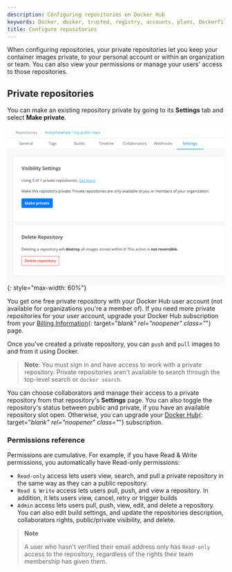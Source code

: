 ```yaml
---
description: Configuring repositories on Docker Hub
keywords: Docker, docker, trusted, registry, accounts, plans, Dockerfile, Docker Hub, webhooks, docs, documentation, creating, deleting, consolidating
title: Configure repositories
---
```


When configuring repositories, your private repositories let you keep your container images private, to your personal account or within an organization or team. You can also view your permissions or manage your users' access to those repositories.


## Private repositories

You can make an existing repository private by going to its **Settings** tab and select **Make private**.

![Repo make private](../../images/repo-make-private.png){: style="max-width: 60%"}

You get one free private repository with your Docker Hub user account (not
available for organizations you're a member of). If you need more private
repositories for your user account, upgrade your Docker Hub subscription from your [Billing Information](https://hub.docker.com/billing/plan){: target="_blank" rel="noopener" class="_"} page.

Once you've created a private repository, you can `push` and `pull` images to and
from it using Docker.

> **Note**: You must sign in and have access to work with a
> private repository. Private repositories aren't available to search through
> the top-level search or `docker search`.

You can choose collaborators and manage their access to a private
repository from that repository's **Settings** page. You can also toggle the
repository's status between public and private, if you have an available
repository slot open. Otherwise, you can upgrade your
[Docker Hub](https://hub.docker.com/account/billing-plans/){: target="_blank" rel="noopener" class="_"} subscription.

### Permissions reference

Permissions are cumulative. For example, if you have Read & Write permissions,
you automatically have Read-only permissions:

- `Read-only` access lets users view, search, and pull a private repository in the same way as they can a public repository.
- `Read & Write` access lets users pull, push, and view a repository. In addition, it lets users view, cancel, retry or trigger builds
- `Admin` access lets users pull, push, view, edit, and delete a
  repository. You can also edit build settings, and update the repositories description, collaborators rights, public/private visibility, and delete.

> **Note**
>
> A user who hasn't verified their email address only has
> `Read-only` access to the repository, regardless of the rights their team
> membership has given them.


